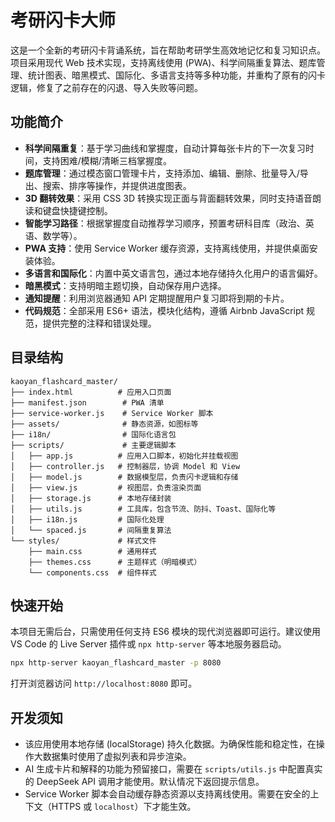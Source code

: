 # 考研闪卡大师

这是一个全新的考研闪卡背诵系统，旨在帮助考研学生高效地记忆和复习知识点。项目采用现代 Web 技术实现，支持离线使用 (PWA)、科学间隔重复算法、题库管理、统计图表、暗黑模式、国际化、多语言支持等多种功能，并重构了原有的闪卡逻辑，修复了之前存在的闪退、导入失败等问题。

## 功能简介

- **科学间隔重复**：基于学习曲线和掌握度，自动计算每张卡片的下一次复习时间，支持困难/模糊/清晰三档掌握度。
- **题库管理**：通过模态窗口管理卡片，支持添加、编辑、删除、批量导入/导出、搜索、排序等操作，并提供进度图表。
- **3D 翻转效果**：采用 CSS 3D 转换实现正面与背面翻转效果，同时支持语音朗读和键盘快捷键控制。
- **智能学习路径**：根据掌握度自动推荐学习顺序，预置考研科目库（政治、英语、数学等）。
- **PWA 支持**：使用 Service Worker 缓存资源，支持离线使用，并提供桌面安装体验。
- **多语言和国际化**：内置中英文语言包，通过本地存储持久化用户的语言偏好。
- **暗黑模式**：支持明暗主题切换，自动保存用户选择。
- **通知提醒**：利用浏览器通知 API 定期提醒用户复习即将到期的卡片。
- **代码规范**：全部采用 ES6+ 语法，模块化结构，遵循 Airbnb JavaScript 规范，提供完整的注释和错误处理。

## 目录结构

```
kaoyan_flashcard_master/
├── index.html          # 应用入口页面
├── manifest.json        # PWA 清单
├── service-worker.js    # Service Worker 脚本
├── assets/              # 静态资源，如图标等
├── i18n/                # 国际化语言包
├── scripts/             # 主要逻辑脚本
│   ├── app.js          # 应用入口脚本，初始化并挂载视图
│   ├── controller.js   # 控制器层，协调 Model 和 View
│   ├── model.js        # 数据模型层，负责闪卡逻辑和存储
│   ├── view.js         # 视图层，负责渲染页面
│   ├── storage.js      # 本地存储封装
│   ├── utils.js        # 工具库，包含节流、防抖、Toast、国际化等
│   ├── i18n.js         # 国际化处理
│   └── spaced.js       # 间隔重复算法
└── styles/             # 样式文件
    ├── main.css        # 通用样式
    ├── themes.css      # 主题样式（明暗模式）
    └── components.css  # 组件样式
```

## 快速开始

本项目无需后台，只需使用任何支持 ES6 模块的现代浏览器即可运行。建议使用 VS Code 的 Live Server 插件或 `npx http-server` 等本地服务器启动。

```bash
npx http-server kaoyan_flashcard_master -p 8080
```

打开浏览器访问 `http://localhost:8080` 即可。

## 开发须知

- 该应用使用本地存储 (localStorage) 持久化数据。为确保性能和稳定性，在操作大数据集时使用了虚拟列表和异步渲染。
- AI 生成卡片和解释的功能为预留接口，需要在 `scripts/utils.js` 中配置真实的 DeepSeek API 调用才能使用。默认情况下返回提示信息。
- Service Worker 脚本会自动缓存静态资源以支持离线使用。需要在安全的上下文（HTTPS 或 `localhost`）下才能生效。